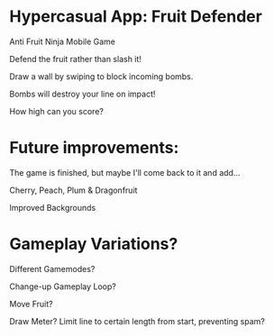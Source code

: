 # Hypercasual App: Fruit Defender
Anti Fruit Ninja Mobile Game


Defend the fruit rather than slash it!

Draw a wall by swiping to block incoming bombs.

Bombs will destroy your line on impact!

How high can you score?

# Future improvements:
The game is finished, but maybe I'll come back to it and add...

Cherry, Peach, Plum & Dragonfruit

Improved Backgrounds

# Gameplay Variations?

Different Gamemodes?

Change-up Gameplay Loop?

Move Fruit?

Draw Meter? Limit line to certain length from start, preventing spam?
